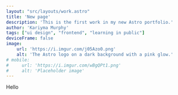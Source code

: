 ```yaml
---
layout: "src/layouts/work.astro"
title: 'New page'
description: 'This is the first work in my new Astro portfolio.'
author: 'Kariyma Murphy'
tags: ["ui design", "frontend", "learning in public"]
deviceFrame: false
image:
    url: 'https://i.imgur.com/j05Azo0.png'
    alt: 'The Astro logo on a dark background with a pink glow.'
# mobile:
#     url: 'https://i.imgur.com/wBgQPt1.png'
#     alt: 'Placeholder image'
---
```


Hello
